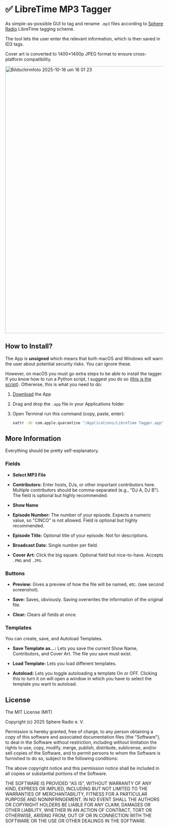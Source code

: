 # ✅ LibreTime MP3 Tagger

As simple-as-possible GUI to tag and rename `.mp3` files according to [Sphere Radio](sphere-radio.net) LibreTime tagging scheme.

The tool lets the user enter the relevant information, which is then saved in ID3 tags.

Cover art is converted to 1400×1400p JPEG format to ensure cross-platform compatibility.

<img width="675" height="846" alt="Bildschirmfoto 2025-10-16 um 16 01 23" src="https://github.com/user-attachments/assets/d98678ae-3b9b-49a1-bcdf-6de04e44e856" />

## How to Install?

The App is **unsigned** which means that both macOS and Windows will warn the user about potential security risks. You can ignore these.

However, on macOS you must go extra steps to be able to install the tagger. If you know how to run a Python script, I suggest you do so ([this is the script](https://github.com/morxorx/sphere-libretime-tagger/blob/main/libretime_tagger.py)). Otherwise, this is what you need to do:

1. [Download](https://github.com/morxorx/sphere-libretime-tagger/releases) the App
2. Drag and drop the `.app` file in your Applications folder
3. Open Terminal run this command (copy, paste, enter):

   ```bash
   xattr -dr com.apple.quarantine "/Applications/LibreTime Tagger.app"
   ```

## More Information

Everything should be pretty self-explanatory.

### Fields

- **Select MP3 File** 

- **Contributors:** 
Enter hosts, DJs, or other important contributors here. Multiple contributors should be comma-separated (e.g., "DJ A, DJ B"). The field is optional but highly recommended.

- **Show Name** 

- **Episode Number:** 
The number of your episode. Expects a numeric value, so "CINCO" is not allowed. Field is optional but highly recommended.

- **Episode Title:** 
Optional title of your episode. Not for descriptions.

- **Broadcast Date:** 
Single number per field.

- **Cover Art:** 
Click the big square. Optional field but nice-to-have. Accepts `.PNG` and `.JPG`.

### Buttons

- **Preview:** 
Gives a preview of how the file will be named, etc. (see second screenshot).

- **Save:** 
Saves, obviously. Saving overwrites the information of the original file.

- **Clear:** 
Clears all fields at once.

### Templates

You can create, save, and Autoload Templates.

- **Save Template as…:**
Lets you save the current Show Name, Contributors, and Cover Art. The file you save must exist.

- **Load Template:**
Lets you load different templates.

- **Autoload:**
Lets you toggle autoloading a template On or OFF. Clicking this to turn it on will open a window in which you have to select the template you want to autoload.

## License

The MIT License (MIT)

Copyright (c) 2025 Sphere Radio e. V.

Permission is hereby granted, free of charge, to any person obtaining a copy of this software and associated documentation files (the "Software"), to deal in the Software without restriction, including without limitation the rights to use, copy, modify, merge, publish, distribute, sublicense, and/or sell copies of the Software, and to permit persons to whom the Software is furnished to do so, subject to the following conditions:

The above copyright notice and this permission notice shall be included in all copies or substantial portions of the Software.

THE SOFTWARE IS PROVIDED "AS IS", WITHOUT WARRANTY OF ANY KIND, EXPRESS OR IMPLIED, INCLUDING BUT NOT LIMITED TO THE WARRANTIES OF MERCHANTABILITY, FITNESS FOR A PARTICULAR PURPOSE AND NONINFRINGEMENT. IN NO EVENT SHALL THE AUTHORS OR COPYRIGHT HOLDERS BE LIABLE FOR ANY CLAIM, DAMAGES OR OTHER LIABILITY, WHETHER IN AN ACTION OF CONTRACT, TORT OR OTHERWISE, ARISING FROM, OUT OF OR IN CONNECTION WITH THE SOFTWARE OR THE USE OR OTHER DEALINGS IN THE SOFTWARE.

